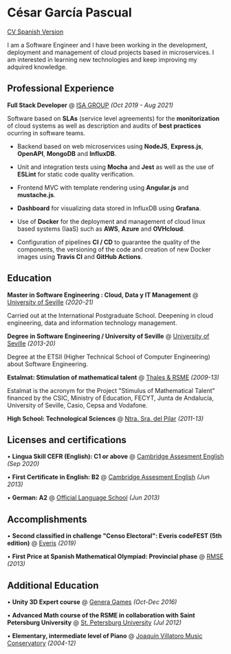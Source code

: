 # César García Pascual 

[CV Spanish Version](./es)

I am a Software Engineer and I have been working in the development, deployment and management of cloud projects based in microservices. I am interested in learning new technologies and keep improving my adquired knowledge.

## Professional Experience

**Full Stack Developer** @ [ISA GROUP](https://www.isa.us.es/3.0/) _(Oct 2019 - Aug 2021)_ 

Software based on **SLAs** (service level agreements) for the **monitorization** of cloud systems as well as description and audits of **best practices** ocurring in software teams.

- Backend based on web microservices using **NodeJS**, **Express.js**, **OpenAPI**, **MongoDB** and **InfluxDB**.

- Unit and integration tests using **Mocha** and **Jest** as well as the use of **ESLint** for static code quality verification.

- Frontend MVC with template rendering using **Angular.js** and **mustache.js**.

- **Dashboard** for visualizing data stored in InfluxDB using **Grafana**.

- Use of **Docker** for the deployment and management of cloud linux based systems (IaaS) such as **AWS**, **Azure** and **OVHcloud**.

- Configuration of pipelines **CI / CD** to guarantee the quality of the components, the versioning of the code and creation of new Docker images using **Travis CI** and **GitHub Actions**.

## Education

**Master in Software Engineering : Cloud, Data y IT Management** @ [University of Seville](https://masteroficial.us.es/mis/index.html) _(2020-21)_

Carried out at the International Postgraduate School. Deepening in cloud engineering, data and information technology management.

**Degree in Software Engineering / University of Seville** @ [University of Seville](https://www.informatica.us.es/index.php/grados/ingenieria-del-software) _(2013-20)_ 

Degree at the ETSII (Higher Technical School of Computer Engineering) about Software Engineering.

**Estalmat: Stimulation of mathematical talent** @ [Thales & RSME](https://thales.cica.es/estalmat/) _(2009-13)_

Estalmat is the acronym for the Project "Stimulus of Mathematical Talent" financed by the CSIC, Ministry of Education, FECYT, Junta de Andalucía, University of Seville, Casio, Cepsa and Vodafone.

**High School: Technological Sciences** @ [Ntra. Sra. del Pilar](https://marianistasjerez.org/) _(2011-13)_


## Licenses and certifications

• **Lingua Skill CEFR (English): C1 or above** @ [Cambridge Assesment English](https://www.cambridgeenglish.org/exams-and-tests/linguaskill/) _(Sep 2020)_

• **First Certificate in English: B2** @ [Cambridge Assesment English](https://www.cambridgeenglish.org/exams-and-tests/first/) _(Jun 2013)_

• **German: A2** @ [Official Language School](http://www.eoijerez.com/) _(Jun 2013)_

## Accomplishments

• **Second classified in challenge "Censo Electoral": Everis codeFEST (5th edition)** @ [Everis](http://codefest.everis.com/) _(2019)_

• **First Price at Spanish Mathematical Olympiad: Provincial phase** @ [RMSE](http://www.olimpiadamatematica.es/platea.pntic.mec.es/_csanchez/olimmain.html) _(2013)_

## Additional Education

• **Unity 3D Expert course** @ [Genera Games](https://genjoy.com/) _(Oct-Dec 2016)_

• **Advanced Math course of the RSME in collaboration with Saint Petersburg University** @ [St. Petersburg University](https://english.spbu.ru/) _(Jul 2012)_

• **Elementary, intermediate level of Piano** @ [Joaquín Villatoro Music Conservatory](https://www.cpmjerez.es/) _(2004-12)_
